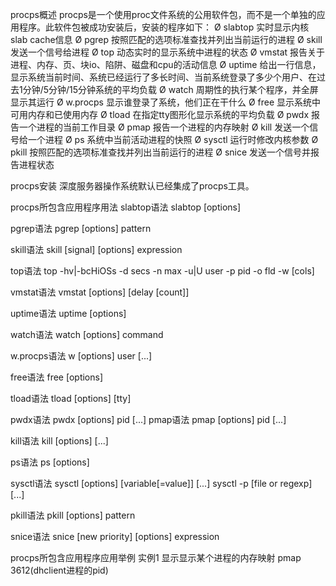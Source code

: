 
procps概述
procps是一个使用proc文件系统的公用软件包，而不是一个单独的应用程序。此软件包被成功安装后，安装的程序如下：
Ø slabtop	实时显示内核slab cache信息
Ø pgrep	按照匹配的选项标准查找并列出当前运行的进程
Ø skill	发送一个信号给进程
Ø top	动态实时的显示系统中进程的状态
Ø vmstat	报告关于进程、内存、页、块io、陷阱、磁盘和cpu的活动信息
Ø uptime	给出一行信息，显示系统当前时间、系统已经运行了多长时间、当前系统登录了多少个用户、在过去1分钟/5分钟/15分钟系统的平均负载
Ø watch	周期性的执行某个程序，并全屏显示其运行
Ø w.procps	显示谁登录了系统，他们正在干什么
Ø free	显示系统中可用内存和已使用内存
Ø tload	在指定tty图形化显示系统的平均负载
Ø pwdx	报告一个进程的当前工作目录
Ø pmap	报告一个进程的内存映射
Ø kill	发送一个信号给一个进程
Ø ps	系统中当前活动进程的快照
Ø sysctl	运行时修改内核参数
Ø pkill	按照匹配的选项标准查找并列出当前运行的进程
Ø snice	发送一个信号并报告进程状态
 
procps安装
深度服务器操作系统默认已经集成了procps工具。
 
procps所包含应用程序用法
slabtop语法
slabtop [options]
 
pgrep语法
pgrep [options] pattern
 
skill语法
 skill [signal] [options] expression
 
 
top语法
top -hv|-bcHiOSs -d secs -n max -u|U user -p pid -o fld -w [cols]
 
vmstat语法
vmstat [options] [delay [count]]
 
uptime语法
uptime [options]
 
watch语法
watch [options] command
 
w.procps语法
w [options] user [...]
 
free语法
free [options]
 
tload语法
tload [options] [tty]
 
pwdx语法
pwdx [options] pid [...]
pmap语法
pmap [options] pid [...]
 
kill语法
kill [options] <pid> [...]
 
ps语法
ps [options]
 
sysctl语法
sysctl [options] [variable[=value]] [...]
sysctl -p [file or regexp] [...]
 
pkill语法
pkill [options] pattern
 
snice语法
snice [new priority] [options] expression
 
 
procps所包含应用程序应用举例
实例1  显示显示某个进程的内存映射
pmap 3612(dhclient进程的pid)

